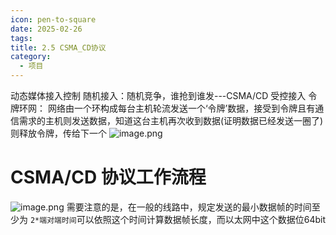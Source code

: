 ```yaml
---
icon: pen-to-square
date: 2025-02-26
tags: 
title: 2.5 CSMA_CD协议
category:
  - 项目
---
```

 动态媒体接入控制
 随机接入：随机竞争，谁抢到谁发---CSMA/CD
 受控接入
	 令牌环网： 网络由一个环构成每台主机轮流发送一个‘令牌’数据，接受到令牌且有通信需求的主机则发送数据，知道这台主机再次收到数据(证明数据已经发送一圈了)则释放令牌，传给下一个
![image.png](https://cdn.jsdelivr.net/gh/fakeppa/blog-img/20250227162511.png)
# CSMA/CD 协议工作流程
![image.png](https://cdn.jsdelivr.net/gh/fakeppa/blog-img/20250227162738.png)
需要注意的是，在一般的线路中，规定发送的最小数据帧的时间至少为
`2*端对端时间`可以依照这个时间计算数据帧长度，而以太网中这个数据位64bit